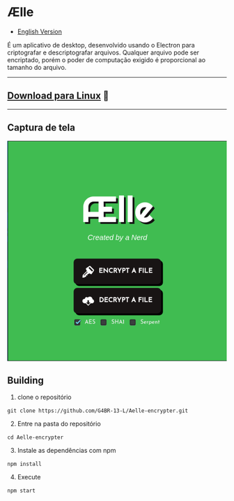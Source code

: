 # Ælle
- [English Version](/README-en.md)

É um aplicativo de desktop, desenvolvido usando o Electron para criptografar e descriptografar arquivos. Qualquer arquivo pode ser encriptado, porém o poder de computação exigido é proporcional ao tamanho do arquivo.

***
## [Download para Linux](https://github.com/G4BR-13-L/Aelle-encrypter/releases) 🐧
***
## Captura de tela

![Interface image](somefiles/screenshot.png)



## Building

1. clone o repositório
```
git clone https://github.com/G4BR-13-L/Aelle-encrypter.git
```

2. Entre na pasta do repositório
```
cd Aelle-encrypter
```
3. Instale as dependências com npm
```
npm install
```
4. Execute
```
npm start
```
